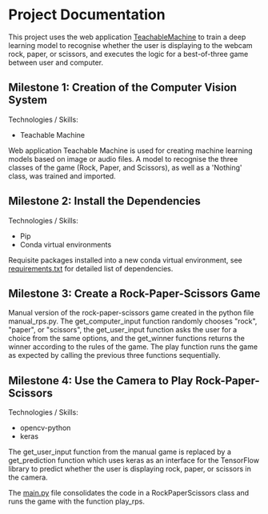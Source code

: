 # Project Documentation

This project uses the web application [TeachableMachine](https://teachablemachine.withgoogle.com/train) to train a deep learning model to recognise whether the user is displaying to the webcam rock, paper, or scissors, and executes the logic for a best-of-three game between user and computer.

## Milestone 1: Creation of the Computer Vision System
Technologies / Skills:
- Teachable Machine

Web application Teachable Machine is used for creating machine learning models based on image or audio files. A model to recognise the three classes of the game (Rock, Paper, and Scissors), as well as a 'Nothing' class, was trained and imported.

## Milestone 2: Install the Dependencies
Technologies / Skills:
- Pip
- Conda virtual environments

Requisite packages installed into a new conda virtual environment, see [requirements.txt](https://github.com/tuttonluke/Computer_Vision_Rock_Paper_Scissors/blob/main/requirements.txt) for
detailed list of dependencies.

## Milestone 3: Create a Rock-Paper-Scissors Game
 
 Manual version of the rock-paper-scissors game created in the python file manual_rps.py. The get_computer_input function randomly chooses "rock", "paper", or "scissors", the get_user_input function asks the user for a choice from the same options, and the get_winner functions returns the winner according to the rules of the game. The play function runs the game as expected by calling the previous three functions sequentially.

 ## Milestone 4: Use the Camera to Play Rock-Paper-Scissors
 Technologies / Skills:
 - opencv-python
 - keras

 The get_user_input function from the manual game is replaced by a get_prediction function which uses keras as an interface for the TensorFlow library to predict whether the user is displaying rock, paper, or scissors in the camera.

 The [main.py](https://github.com/tuttonluke/Computer_Vision_Rock_Paper_Scissors/blob/main/main.py) file consolidates the code in a RockPaperScissors class and runs the game with the function play_rps.

